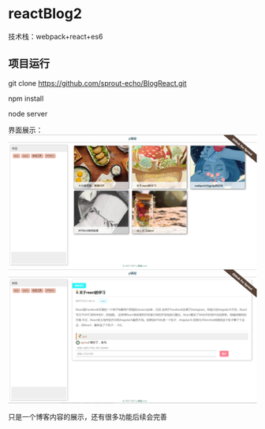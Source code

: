 # reactBlog2

技术栈：webpack+react+es6


## 项目运行

git clone https://github.com/sprout-echo/BlogReact.git

npm install

node server


界面展示：
![](https://github.com/sprout-echo/BlogReact/blob/master/src/img/2017-08-31_134014.png)
![](https://github.com/sprout-echo/BlogReact/blob/master/src/img/2017-08-31_134032.png)

只是一个博客内容的展示，还有很多功能后续会完善
